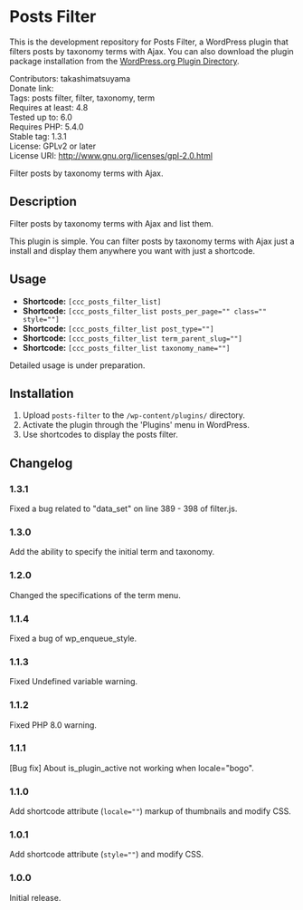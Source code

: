 # Posts Filter

This is the development repository for Posts Filter, a WordPress plugin that filters posts by taxonomy terms with Ajax. You can also download the plugin package installation from the [WordPress.org Plugin Directory](https://wordpress.org/plugins/posts-filter/).

Contributors: takashimatsuyama  
Donate link:  
Tags: posts filter, filter, taxonomy, term  
Requires at least: 4.8  
Tested up to: 6.0  
Requires PHP: 5.4.0  
Stable tag: 1.3.1  
License: GPLv2 or later  
License URI: http://www.gnu.org/licenses/gpl-2.0.html

Filter posts by taxonomy terms with Ajax.

## Description

Filter posts by taxonomy terms with Ajax and list them.

This plugin is simple. You can filter posts by taxonomy terms with Ajax just a install and display them anywhere you want with just a shortcode.

## Usage

- **Shortcode:** `[ccc_posts_filter_list]`
- **Shortcode:** `[ccc_posts_filter_list posts_per_page="" class="" style=""]`
- **Shortcode:** `[ccc_posts_filter_list post_type=""]`
- **Shortcode:** `[ccc_posts_filter_list term_parent_slug=""]`
- **Shortcode:** `[ccc_posts_filter_list taxonomy_name=""]`

Detailed usage is under preparation.

## Installation

1. Upload `posts-filter` to the `/wp-content/plugins/` directory.
2. Activate the plugin through the 'Plugins' menu in WordPress.
3. Use shortcodes to display the posts filter.

## Changelog

### 1.3.1

Fixed a bug related to "data_set" on line 389 - 398 of filter.js.

### 1.3.0

Add the ability to specify the initial term and taxonomy.

### 1.2.0

Changed the specifications of the term menu.

### 1.1.4

Fixed a bug of wp_enqueue_style.

### 1.1.3

Fixed Undefined variable warning.

### 1.1.2

Fixed PHP 8.0 warning.

### 1.1.1

[Bug fix] About is_plugin_active not working when locale="bogo".

### 1.1.0

Add shortcode attribute (`locale=""`) markup of thumbnails and modify CSS.

### 1.0.1

Add shortcode attribute (`style=""`) and modify CSS.

### 1.0.0

Initial release.
